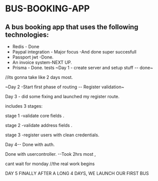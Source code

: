 # BUS-BOOKING-APP

## A bus booking app that uses the following technologies:
* Redis - Done
* Paypal integration - Major focus -And done super succesfull
* Passport jwt -Done.
* An invoice system-NEXT UP.
* Prisma - Done.
tests
~Day 1 - create server and setup stuff -- done~

//its gonna take like 2 days most.

~Day 2 -Start first phase of routing -- Register validation~


Day 3 - did some fixing and launched my register route.

includes 3 stages:


stage 1 -validate core fields .

stage 2 -validate address fields .


stage 3 -register users with clean credentials.


Day 4-- Done with auth.

Done with usercontroller.
--Took 2hrs most ,

cant wait for monday
//the real work begins


DAY 5 
FINALLY AFTER A LONG 4 DAYS, WE LAUNCH OUR FIRST BUS


